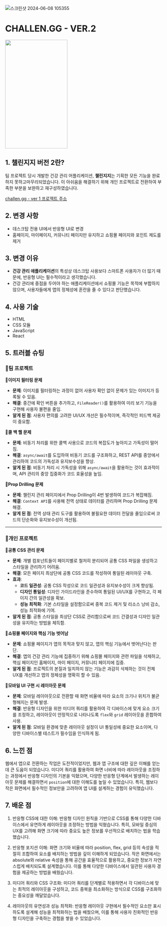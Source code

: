 ![스크린샷 2024-06-08 105355](https://github.com/JOY-org/.github/assets/159886707/9ebefbf9-5b93-4b31-9768-f01833e3f4af)
# CHALLEN.GG - VER.2

<div >
   <img src="https://github.com/user-attachments/assets/99ad4120-6f3d-445e-8bf2-74508dd6ddfc" width="200" height="350" style="object-fit: cover;" />
</div>

## 1. 챌린지지 버전 2란?

팀 프로젝트 당시 개발한 건강 관리 어플리케이션, **챌린지지**는 기획한 모든 기능을 완료하지 못하고마무리되었습니다. 이 아쉬움을 해결하기 위해 개인 프로젝트로 전환하여 부족한 부분을 보완하고 재구성하였습니다.

[challen.gg - ver 1 프로젝트 주소](https://github.com/JOY-org/CHALLEN.GG_FE.git)

## 2. 변경 사항

- 데스크탑 전용 UI에서 반응형 UI로 변경
- 홈페이지, 마이페이지, 커뮤니티 페이지만 유지하고 쇼핑몰 페이지와 포인트 제도를 제거

## 3. 변경 이유

- **건강 관리 애플리케이션**의 특성상 데스크탑 사용보다 스마트폰 사용자가 더 많기 때문에, 반응형 UI는 필수적이라고 생각했습니다.
- 건강 관리에 중점을 두어야 하는 애플리케이션에서 쇼핑몰 기능은 목적에 부합하지 않으며, 사용자들에게 앱의 정체성에 혼란을 줄 수 있다고 판단했습니다.

## 4. 사용 기술

- HTML
- CSS 모듈
- JavaScript
- React

## 5. 트러블 슈팅
### 💜팀 프로젝트

💛**이미지 필터링 문제**

- **문제**: 이미지를 필터링하는 과정이 없어 사용자 확인 없이 문제가 있는 이미지가 등록될 수 있음.
- **해결**: 중간에 확인 버튼을 추가하고, `FileReader()`를 활용하여 미리 보기 기능을 구현해 사용자 불편을 줄임.
- **알게 된 점**: 사용자 편의를 고려한 UI/UX 개선은 필수적이며, 즉각적인 피드백 제공이 중요함.

💛**콜 백 헬 문제**

- **문제**: 비동기 처리를 위한 콜백 사용으로 코드의 복잡도가 높아지고 가독성이 떨어짐.
- **해결**: `async/await`를 도입하여 비동기 코드를 구조화하고, REST API를 중앙에서 관리하여 코드의 가독성과 유지보수성을 향상.
- **알게 된 점**: 비동기 처리 시 가독성을 위해 `async/await`을 활용하는 것이 효과적이며, API 관리의 중앙 집중화가 코드 효율성을 높임.

💛**Prop Drilling 문제**

- **문제**: 챌린지 관리 페이지에서 Prop Drilling이 4번 발생하여 코드가 복잡해짐.
- **해결**: `Context API`를 사용해 전역 상태로 데이터를 관리하며 Prop Drilling 문제 해결.
- **알게 된 점**: 전역 상태 관리 도구를 활용하여 불필요한 데이터 전달을 줄임으로써 코드의 단순화와 유지보수성이 개선됨.

---

### 💜개인 프로젝트

💛**공통 CSS 관리 문제**

- **문제**: 개별 컴포넌트들이 페이지별로 철저히 분리되어 공통 CSS 파일을 생성하고 스타일을 관리하기 어려움.
- **해결**: 모든 페이지 최상단에 공통 CSS 코드를 작성하여 통일된 레이아웃 구축.
- **효과**:
    - **코드 일관성**: 공통 CSS 작성으로 코드 일관성과 유지보수성이 크게 향상됨.
    - **디자인 통일성**: 디자인 가이드라인을 준수하여 통일된 UI/UX를 구현하고, 각 페이지 간의 일관성을 확보.
    - **성능 최적화**: 기본 스타일을 설정함으로써 중복 코드 제거 및 리소스 낭비 감소, 성능 최적화에 기여.
- **알게 된 점**: 공통 스타일을 최상단 CSS로 관리함으로써 코드 간결성과 디자인 일관성을 유지하는 방법을 체득함.

💛**쇼핑몰 페이지와 핵심 기능 벗어남**

- **문제**: 쇼핑몰 페이지가 앱의 목적과 맞지 않고, 앱의 핵심 기능에서 벗어난다는 판단.
- **해결**: 앱의 건강 관리 기능에 집중하기 위해 쇼핑몰 페이지와 관련 파일을 삭제하고, 핵심 페이지인 홈페이지, 마이 페이지, 커뮤니티 페이지에 집중.
- **알게 된 점**: 프로젝트의 본질과 일치하지 않는 기능은 과감히 삭제하는 것이 전체 UX를 개선하고 앱의 정체성을 명확히 할 수 있음.

💛**모바일 UI 구현 시 레이아웃 문제**

- **문제**: 모바일 레이아웃으로 전환할 때 화면 비율에 따라 요소의 크기나 위치가 불균형해지는 문제 발생.
- **해결**: 반응형 디자인을 위한 미디어 쿼리를 활용하여 각 디바이스에 맞게 요소 크기를 조정하고, 레이아웃이 안정적으로 나타나도록 `flex`와 `grid` 레이아웃을 혼합하여 사용.
- **알게 된 점**: 모바일 환경에 맞춘 레이아웃 설정이 UI 통일성에 중요한 요소이며, 다양한 디바이스별 테스트가 필수임을 인식하게 됨.

## 6. 느낀 점
웹에서 앱으로 전환하는 작업은 도전적이었지만, 웹과 앱 구조에 대한 깊은 이해를 얻는 데 큰 도움이 되었습니다. 미디어 쿼리를 활용하여 화면 너비에 따라 레이아웃을 조정하는 과정에서 반응형 디자인의 기본을 익혔으며, 다양한 반응형 단계에서 발생하는 레이아웃 문제를 해결하면서 `position`에 대한 이해도를 높일 수 있었습니다. 특히, 웹보다 작은 화면에서 필수적인 정보만을 고려하여 앱 UI를 설계하는 경험이 유익했습니다.

## 7. 배운 점
01. 반응형 CSS에 대한 이해: 반응형 디자인 원칙을 기반으로 CSS를 통해 다양한 디바이스에서 유연하게 레이아웃을 조정하는 방법을 익혔습니다. 특히, 모바일 중심의 UX를 고려해 화면 크기에 따라 중요도 높은 정보를 우선적으로 배치하는 법을 학습했습니다.

02. 반응형 포지션 이해: 화면 크기와 비율에 따라 position, flex, grid 등의 속성을 적절히 조합하여 요소를 배치하는 방법을 깊이 이해하게 되었습니다. 작은 화면에서는 absolute와 relative 속성을 통해 공간을 효율적으로 활용하고, 중요한 정보가 자연스럽게 배치되도록 설계했습니다. 이를 통해 다양한 디바이스에서 일관된 사용자 경험을 제공하는 방법을 배웠습니다.

03. 미디어 쿼리와 CSS 구조화: 미디어 쿼리를 단계별로 적용하면서 각 디바이스에 맞는 최적의 레이아웃을 구성하고, 코드 중복을 최소화하는 방식으로 CSS를 구조화하는 중요성을 깨달았습니다.

04. 레이아웃의 유연성과 성능 최적화: 반응형 레이아웃 구현에서 필수적인 요소만 표시하도록 설계해 성능을 최적화하는 법을 배웠으며, 이를 통해 사용자 친화적인 반응형 디자인을 구축하는 경험을 쌓을 수 있었습니다.









